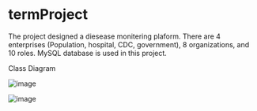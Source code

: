 # termProject
The project designed a diesease monitering plaform. 
There are 4 enterprises (Population, hospital, CDC, government), 8 organizations, and 10 roles.
MySQL database is used in this project.







Class Diagram


![image](https://user-images.githubusercontent.com/113845857/206876937-51d24ea4-a73b-4c84-af49-1507f91ed791.png)





![image](https://user-images.githubusercontent.com/113845857/206876911-3328e7ea-eb0a-4ccc-9f7c-3c4a94e93fc1.png)

